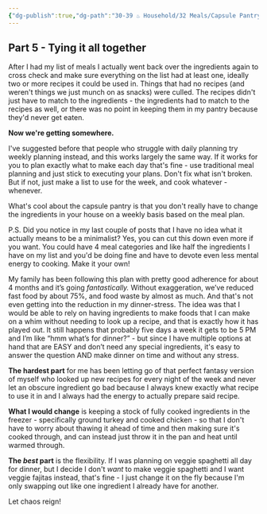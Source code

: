 ```yaml
---
{"dg-publish":true,"dg-path":"30-39 ♨️ Household/32 Meals/Capsule Pantry 5 - Tying it all together.md","dg-permalink":"capsule-pantry-5","permalink":"/capsule-pantry-5/","noteIcon":"","created":"2023-08-28T13:13:34","updated":"2023-08-31T14:15:04.000-04:00"}
---
```



## Part 5 - Tying it all together
After I had my list of meals I actually went back over the ingredients again to cross check and make sure everything on the list had at least one, ideally two or more recipes it could be used in. Things that had no recipes (and weren't things we just munch on as snacks) were culled. The recipes didn't just have to match to the ingredients - the ingredients had to match to the recipes as well, or there was no point in keeping them in my pantry because they'd never get eaten.

**Now we're getting somewhere.**

I've suggested before that people who struggle with daily planning try weekly planning instead, and this works largely the same way. If it works for you to plan exactly what to make each day that's fine - use traditional meal planning and just stick to executing your plans. Don't fix what isn't broken. But if not, just make a list to use for the week, and cook whatever - whenever. 

What's cool about the capsule pantry is that you don't really have to change the ingredients in your house on a weekly basis based on the meal plan. 

P.S. Did you notice in my last couple of posts that I have no idea what it actually means to be a minimalist? Yes, you can cut this down even more if you want. You could have 4 meal categories and like half the ingredients I have on my list and you'd be doing fine and have to devote even less mental energy to cooking. Make it your own!

My family has been following this plan with pretty good adherence for about 4 months and it’s going *fantastically.* Without exaggeration, we’ve reduced fast food by about 75%, and food waste by almost as much. And that's not even getting into the reduction in my dinner-stress. The idea was that I would be able to rely on having ingredients to make foods that I can make on a whim without needing to look up a recipe, and that is exactly how it has played out. It still happens that probably five days a week it gets to be 5 PM and I’m like “hmm what’s for dinner?” - but since I have multiple options at hand that are EASY and don’t need any special ingredients, it's easy to answer the question AND make dinner on time and without any stress.

**The hardest part** for me has been letting go of that perfect fantasy version of myself who looked up new recipes for every night of the week and never let an obscure ingredient go bad because I always knew exactly what recipe to use it in and I always had the energy to actually prepare said recipe.

**What I would change** is keeping a stock of fully cooked ingredients in the freezer - specifically ground turkey and cooked chicken - so that I don't have to worry about thawing it ahead of time and then making sure it's cooked through, and can instead just throw it in the pan and heat until warmed through.

**The *best* part** is the flexibility. If I was planning on veggie spaghetti all day for dinner, but I decide I don't *want* to make veggie spaghetti and I want veggie fajitas instead, that's fine - I just change it on the fly because I'm only swapping out like one ingredient I already have for another. 

Let chaos reign!
